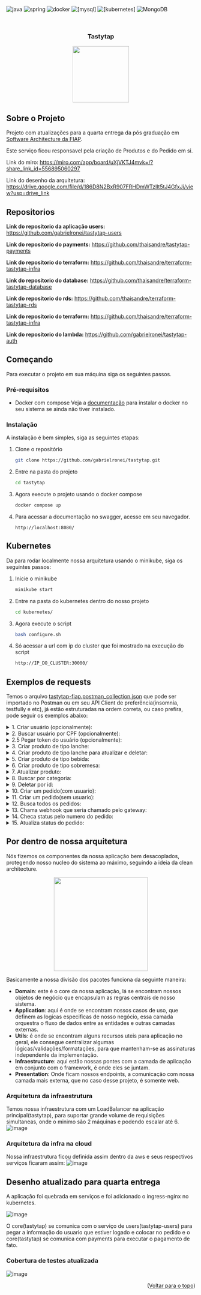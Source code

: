 <a name="readme-top"></a>

<!--
*** Template baseado em https://github.com/othneildrew/Best-README-Template 
-->

![java](https://img.shields.io/badge/Java-ED8B00?style=for-the-badge&logo=openjdk&logoColor=white)
![spring](https://img.shields.io/badge/Spring-6DB33F?style=for-the-badge&logo=spring&logoColor=white)
![docker](https://img.shields.io/badge/Docker-2496ED?style=for-the-badge&logo=docker&logoColor=white)
![[mysql]](https://img.shields.io/badge/Mysql-316192?style=for-the-badge&logo=mysql&logoColor=white)
![[kubernetes]](https://img.shields.io/badge/Kubernetes-3069DE?style=for-the-badge&logo=kubernetes&logoColor=white)
![MongoDB](https://img.shields.io/badge/MongoDB-%234ea94b.svg?style=for-the-badge&logo=mongodb&logoColor=white)




<br />
<div align="center">
  <h3 align="center">Tastytap</h3>
  <img src="https://cdn.cisscloud.com.br/portal/pages/cisstotem/img/cisstotem2021.png" width="150px"/>
</div>

## Sobre o Projeto

Projeto com atualizações para a quarta entrega da pós graduação em [Software Architecture da FIAP](https://postech.fiap.com.br/curso/software-architecture/).

Este serviço ficou responsavel pela criação de Produtos e do Pedido em si.

Link do miro: https://miro.com/app/board/uXjVKTJ4mvk=/?share_link_id=556895060297

Link do desenho da arquitetura: https://drive.google.com/file/d/186D8N2BxR907FRHDmWTzllt5tJ4GfxJi/view?usp=drive_link

## Repositorios
**Link do repositorio da aplicação users:** https://github.com/gabrielronei/tastytap-users

**Link do repositorio do payments:** https://github.com/thaisandre/tastytap-payments

**Link do repositorio do terraform:** https://github.com/thaisandre/terraform-tastytap-infra

**Link do repositorio do database:** https://github.com/thaisandre/terraform-tastytap-database

**Link do repositorio do rds:** https://github.com/thaisandre/terraform-tastytap-rds

**Link do repositorio do terraform:** https://github.com/thaisandre/terraform-tastytap-infra

**Link do repositorio do lambda:** https://github.com/gabrielronei/tastytap-auth

## Começando

Para executar o projeto em sua máquina siga os seguintes passos. 

### Pré-requisitos

* Docker com compose
  Veja a [documentação](https://docs.docker.com/engine/install/) para instalar o docker no seu sistema se ainda não tiver instalado.

### Instalação

A instalação é bem simples, siga as seguintes etapas:

1. Clone o repositório
   ```sh
   git clone https://github.com/gabrielronei/tastytap.git
   ```
2. Entre na pasta do projeto
   ```sh
   cd tastytap
   ```
3. Agora execute o projeto usando o docker compose
   ```sh
   docker compose up
   ```
4. Para acessar a documentação no swagger, acesse em seu navegador.
   ```
   http://localhost:8080/
   ```
## Kubernetes
Da para rodar localmente nossa arquitetura usando o minikube, siga os seguintes passos:
1. Inicie o minikube
   ```sh
   minikube start
   ```
2. Entre na pasta do kubernetes dentro do nosso projeto
   ```sh
   cd kubernetes/
   ```
3. Agora execute o script
   ```sh
   bash configure.sh
   ```
4. Só acessar a url com ip do cluster que foi mostrado na execução do script
   ```sh
   http://IP_DO_CLUSTER:30000/
   ```


## Exemplos de requests
Temos o arquivo <a href="https://github.com/gabrielronei/tastytap/blob/main/tastytap%20-%20fiap.postman_collection.json">tastytap-fiap.postman_collection.json</a> que pode ser importado no Postman ou em seu API Client de preferência(insomnia, testfully e etc), já estão estruturadas na ordem correta, ou caso prefira, pode seguir os exemplos abaixo:

<details>
  <summary>1. Criar usuário (opcionalmente): </summary>

  ```json
// GET /user
{
  "name": "Saul Hudson",
  "email": "saul.hudson@gmail.com",
  "cpf": "285.977.970-10"
}
```
</details>

<details>
  <summary>2. Buscar usuário por CPF (opcionalmente): </summary>

  ```json
// GET /user/285.977.970-10
```
</details>

<details>
  <summary>2.5 Pegar token do usuário (opcionalmente): </summary>

  ```json
// POST no serviço do `tastytap-auth`
{
  "body": '{\n    "cpf": "285.977.970-10"\n}'
}
```
</details>

<details>
  <summary>3. Criar produto de tipo lanche: </summary>

  ```json
// POST /product
{
  "name": "Universitario",
  "description": "Pão de brioche selado na manteiga, hambúrguer artesanal 160g, queijo cheddar, alface, tomate e molho john's",
  "imageURL": "https://assets.unileversolutions.com/recipes-v2/106684.jpg",
  "category": "SANDWICH",
  "price": 33.90
}
```
</details>

<details>
  <summary>4. Criar produto de tipo lanche para atualizar e deletar: </summary>

  ```json
// POST /product
{
  "name": "Produto para deletar e atualizar",
  "description": "XPTOPTOPTO",
  "imageURL": "https://assets.unileversolutions.com/recipes-v2/106684.jpg",
  "category": "SIDE_DISH",
  "price": 10
}
```
</details>

<details>
  <summary>5. Criar produto de tipo bebida: </summary>

  ```json
// POST /product
{
  "name": "Coca-Cola Original 350ml",
  "description": "Lata 350ml",
  "imageURL": "https://hiperideal.vtexassets.com/arquivos/ids/197362/55723-4.jpg",
  "category": "DRINK",
  "price": 7.90
}
```
</details>

<details>
  <summary>6. Criar produto de tipo sobremesa: </summary>

  ```json
// POST /product
{
  "name": "Pudim cremoso individual",
  "description": "Pudim cremoso e sem furinho",
  "imageURL": "https://revistamenu.com.br/wp-content/uploads/sites/24/2020/05/diadopudim-1.jpg",
  "category": "DESSERT",
  "price": 13.90
}
```
</details>

<details>
  <summary>7. Atualizar produto: </summary>

  ```json
// PUT /product
{
  "id": 2,
  "description": "descricão novissima",
  "imageURL": "https://assets.unileversolutions.com/recipes-v2/106684.jpg",
  "price": 1
}
```
</details>

<details>
  <summary>8. Buscar por categoria: </summary>

  ```json
// GET /product/SIDE_DISH
```
</details>

<details>
  <summary>9. Deletar por id: </summary>

  ```json
// DELETE /product/2
```
</details>

<details>
  <summary>10. Criar um pedido(com usuario): </summary>

  ```json
// POST /order

{
  "cpf": "285.977.970-10",
  "items": [
    {
      "productId": 1,
      "quantity": 2
    },
    {
      "productId": 3,
      "quantity": 2
    }
  ]
}
```
</details>

<details>
  <summary>11. Criar um pedido(sem usuario): </summary>

  ```json
// POST /order

{
  "items": [
    {
      "productId": 1,
      "quantity": 2
    }
  ]
}
```
</details>

<details>
  <summary>12. Busca todos os pedidos: </summary>

  ```json
// GET /order
```
</details>

<details>
  <summary>13. Chama webhook que seria chamado pelo gateway: </summary>

  ```json
// POST /payment/provider/webhook
{
  "transactionId": "{{TRANSACTION_ID}}",
  "status": "APPROVED"
}
```
</details>

<details>
  <summary>14. Checa status pelo numero do pedido: </summary>

  ```json
// GET /order/{{ORDER_NUMBER}}/status
```
</details>

<details>
  <summary>15. Atualiza status do pedido: </summary>

  ```json
// GET /order/{{ORDER_NUMBER}}/status
```
</details>


## Por dentro de nossa arquitetura

Nós fizemos os componentes da nossa aplicação bem desacoplados, protegendo nosso nucleo do sistema ao máximo, seguindo a ideia da clean architecture.
<div align="center">
  <img src="https://github.com/user-attachments/assets/2882544c-9b96-49f7-b8ad-1d29c4c3ebe0" width="250px"/>
</div>

Basicamente a nossa divisão dos pacotes funciona da seguinte maneira:
- **Domain**: este é o core da nossa aplicação, lá se encontram nossos objetos de negócio que encapsulam as regras centrais de nosso sistema.
- **Application**: aqui é onde se encontram nossos casos de uso, que definem as logicas especificas de nosso negócio, essa camada orquestra o fluxo de dados entre as entidades e outras camadas externas.
- **Utils**: é onde se encontram alguns recursos uteis para aplicação no geral, ele consegue centralizar algumas lógicas/validações/formatações, para que mantenham-se as assinaturas independente da implementação.
- **Infraestructure**: aqui estão nossas pontes com a camada de aplicação em conjunto com o framework, é onde eles se juntam.
- **Presentation**: Onde ficam nossos endpoints, a comunicação com nossa camada mais externa, que no caso desse projeto, é somente web.

### Arquitetura da infraestrutura
Temos nossa infraestrutura com um LoadBalancer na aplicação principal(tastytap), para suportar grande volume de requisições simultaneas, onde o minimo são 2 máquinas e podendo escalar até 6.
![image](https://github.com/user-attachments/assets/fbacff87-69c8-40de-814e-c1e037b7f61f)

### Arquitetura da infra na cloud
Nossa infraestrutura ficou definida assim dentro da aws e seus respectivos serviços ficaram assim:
![image](https://github.com/user-attachments/assets/bb346e35-bc15-472c-9daf-87791e9ae67b)

## Desenho atualizado para quarta entrega
A aplicação foi quebrada em serviços e foi adicionado o ingress-nginx no kubernetes.

![image](https://github.com/user-attachments/assets/66f6d5ac-5b1f-4b87-9b97-ab496f473885)

O core(tastytap) se comunica com o serviço de users(tastytap-users) para pegar a informação do usuario que estiver logado e colocar no pedido e o core(tastytap) se comunica com payments para executar o pagamento de fato. 

### Cobertura de testes atualizada

![image](https://github.com/user-attachments/assets/3761c1f3-4a83-4624-a821-56586bb49b0d)


<p align="right">(<a href="#readme-top">Voltar para o topo</a>)</p>
